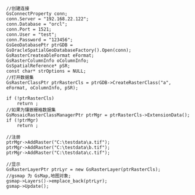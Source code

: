 	//创建连接
	GsConnectProperty conn;
	conn.Server = "192.168.22.122";
	conn.Database = "orcl";
	conn.Port = 1521;
	conn.User = "test";
	conn.Password = "123456";
	GsGeoDatabasePtr ptrGDB = GsOracleSpatialGeoDatabaseFactory().Open(conn);
	GsRasterCreateableFormat eFormat;
	GsRasterColumnInfo oColumnInfo;
	GsSpatialReference* pSR;
	const char* strOptions = NULL;
	//打开数据集
	GsRasterClassPtr ptrRasterCls = ptrGDB->CreateRasterClass("a", eFormat, oColumnInfo, pSR);

	if (!ptrRasterCls)
		return ;
	//如果为镶嵌栅格数据集
	GsMosaicRasterClassManagerPtr ptrMgr = ptrRasterCls->ExtensionData();
	if (!ptrMgr)
		return ;

	//注册
	ptrMgr->AddRaster("C:\testdata\a.tif");
	ptrMgr->AddRaster("C:\testdata\b.tif");
	ptrMgr->AddRaster("C:\testdata\c.tif");

	//显示
	GsRasterLayerPtr ptrLyr = new GsRasterLayer(ptrRasterCls);
	//gsmap 为 GsMap,地图对象;
	gsmap->Layers()->emplace_back(ptrLyr);
	gsmap->Update();